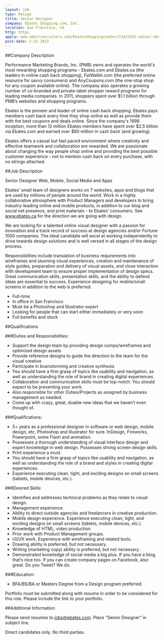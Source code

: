 ```yaml
---
layout: job
type: Design
title: Senior Designer
company: Ebates Shopping.com, Inc.
location: San Francisco, CA
http: https
apply: www.smartrecruiters.com/EbatesShoppingcomInc/71433102-senior-designer
post-date: 1-31-2013
---
```


##Company Description

Performance Marketing Brands, Inc. (PMB) owns and operates the world's most rewarding shopping programs - Ebates.com and Ebates.ca (the leaders in online cash back shopping), FatWallet.com (the preferred online resource for savvy consumers) and AnyCoupons.com (the one-stop shop for any coupon available online). The company also operates a growing number of co-branded and private-label shopper reward programs for leading media companies. In 2011, shoppers spent over $1.1 billion through PMB’s websites and shopping programs.

Ebates is the pioneer and leader of online cash back shopping. Ebates pays members cash back every time they shop online as well as provide them with the best coupons and deals online. Since the company's 1998 inception, more than 12 million Ebates members have spent over $2.5 billion via Ebates.com and earned over $80 million in cash back (and growing).

Ebates offers a casual but fast paced environment where creativity and effective teamwork and collaboration are rewarded. We are passionate about changing the way people shop online and providing the best possible customer experience - not to mention cash back on every purchase, with no strings attached.


##Job Description

Senior Designer
Web, Mobile, Social Media and Apps

Ebates’ small team of designers works on 7 websites, apps and blogs that are used by millions of people around the world. Work in a highly collaborative atmosphere with Product Managers and developers to bring industry-leading online and mobile products, in addition to our blog and social net presence, and print materials - to Ebates’ consumers.  See www.ebates.ca for the direction we are going with design.

We are looking for a talented online visual designer with a passion for innovation and a track record of success at design agencies and/or Fortune 1000 companies. The ideal candidate will excel at working independently to drive towards design solutions and is well versed in all stages of the design process.

Responsibilities include translation of business requirements into wireframes and stunning visual experiences, creation and maintenance of style guides, preparation and delivery of visual assets, and close interaction with development team to ensure proper implementation of design specs. Great communication skills, presentation skills, and the ability to defend ideas are essential to success. Experience designing for mobile/small screens in addition to the web is preferred.

* Full-time
* In office in San Francisco
* Must be a Photoshop and Illustrator expert
* Looking for people that can start either immediately or very soon
* Full benefits and stock

##Qualifications

###Duties and Responsibilities:

* Support the design team by providing design comps/wireframes and optimized design assets
* Provide reference designs to guide the direction to the team for the visual creative
* Participate in brainstorming and creative synthesis
* You should have a firm grasp of topics like usability and navigation, as well as understanding the role of brand in creating digital experiences.
* Collaboration and communication skills must be top-notch. You should expect to be presenting your work.
* Also responsible for other Duties/Projects as assigned by business management as needed.
* Come up with crazy, great, doable new ideas that we haven’t even thought of.

###Qualifications:

* 5+ years as a professional designer in software or web design, mobile design, etc.  Photoshop and Illustrator for sure.  InDesign, Fireworks, Powerpoint, some Flash and animation.
* Possesses a thorough understanding of visual interface design and expert knowledge in web design. Possesses strong screen design skills.
* Print experience a must.
* You should have a firm grasp of topics like usability and navigation, as well as understanding the role of a brand and styles in creating digital experiences.
* Experience executing clean, tight, and exciting designs on small screens (tablets, mobile devices, etc.).

###Desired Skills:

* Identifies and addresses technical problems as they relate to visual design.
* Management experience.
* Ability to direct outside agencies and freelancers in creative production.
* Mobile design experience.  Experience executing clean, tight, and exciting designs on small screens (tablets, mobile devices, etc.).
* Knowledge of HTML, video production.
* Prior work with Product Management groups.
* UI/UX work.  Experience with wireframing and related tools.
* Drawing ability is preferred, but not necessary.
* Writing (marketing copy) ability is preferred, but not necessary.
* Demonstrated knowledge of social media a big plus.  If you have a blog, that’s nice too.  If you can create company pages on Facebook, also great.  Do you Tweet?  We do.

###Education:

* BFA/BS/BA or Masters Degree from a Design program preferred.

Portfolio must be submitted along with resume in order to be considered for this role.  Please include the link to your portfolio.

##Additional Information

Please send resumes to jobs@ebates.com. Place "Senior Designer" in subject line.

Direct candidates only. No third parties.
